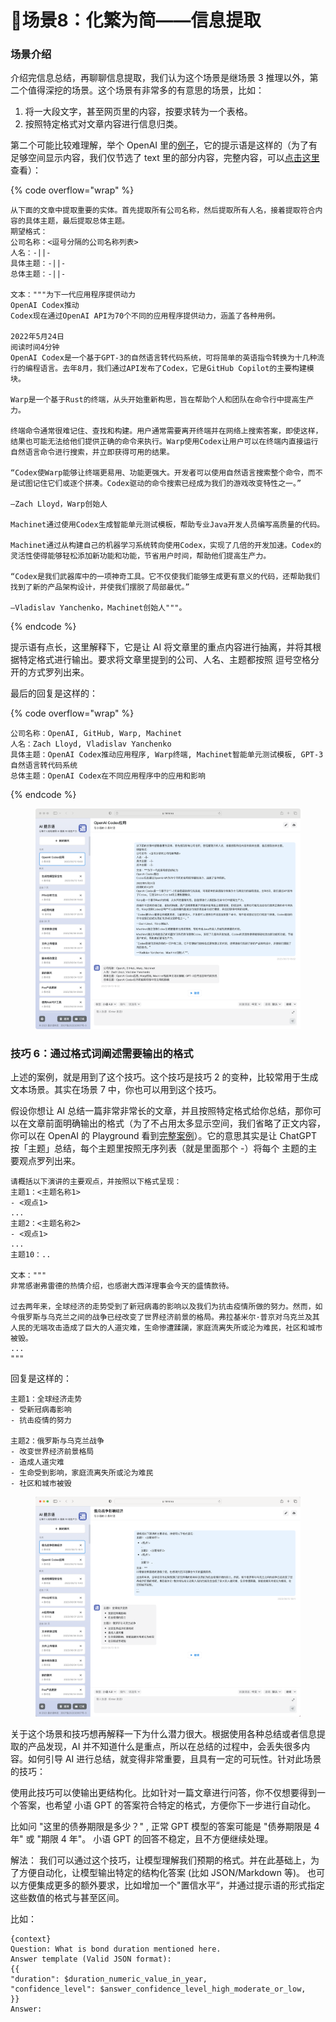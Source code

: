 # 🔬场景8：化繁为简——信息提取

### 场景介绍

介绍完信息总结，再聊聊信息提取，我们认为这个场景是继场景 3 推理以外，第二个值得深挖的场景。这个场景有非常多的有意思的场景，比如：

1. 将一大段文字，甚至网页里的内容，按要求转为一个表格。
2. 按照特定格式对文章内容进行信息归类。

第二个可能比较难理解，举个 OpenAI 里的[例子](https://platform.openai.com/playground/p/DoMbgEMmkXJ5xOyunwFZDHdg?model=text-davinci-003)，它的提示语是这样的（为了有足够空间显示内容，我们仅节选了 text 里的部分内容，完整内容，可以[点击这里](https://platform.openai.com/playground/p/DoMbgEMmkXJ5xOyunwFZDHdg?model=text-davinci-003)查看）：

{% code overflow="wrap" %}
```other
从下面的文章中提取重要的实体。首先提取所有公司名称，然后提取所有人名，接着提取符合内容的具体主题，最后提取总体主题。
期望格式：
公司名称：<逗号分隔的公司名称列表>
人名：-||-
具体主题：-||-
总体主题：-||-

文本："""为下一代应用程序提供动力
OpenAI Codex推动
Codex现在通过OpenAI API为70个不同的应用程序提供动力，涵盖了各种用例。

2022年5月24日
阅读时间4分钟
OpenAI Codex是一个基于GPT-3的自然语言转代码系统，可将简单的英语指令转换为十几种流行的编程语言。去年8月，我们通过API发布了Codex，它是GitHub Copilot的主要构建模块。

Warp是一个基于Rust的终端，从头开始重新构思，旨在帮助个人和团队在命令行中提高生产力。

终端命令通常很难记住、查找和构建。用户通常需要离开终端并在网络上搜索答案，即使这样，结果也可能无法给他们提供正确的命令来执行。Warp使用Codex让用户可以在终端内直接运行自然语言命令进行搜索，并立即获得可用的结果。

“Codex使Warp能够让终端更易用、功能更强大。开发者可以使用自然语言搜索整个命令，而不是试图记住它们或逐个拼凑。Codex驱动的命令搜索已经成为我们的游戏改变特性之一。”

—Zach Lloyd，Warp创始人

Machinet通过使用Codex生成智能单元测试模板，帮助专业Java开发人员编写高质量的代码。

Machinet通过从构建自己的机器学习系统转向使用Codex，实现了几倍的开发加速。Codex的灵活性使得能够轻松添加新功能和功能，节省用户时间，帮助他们提高生产力。

“Codex是我们武器库中的一项神奇工具。它不仅使我们能够生成更有意义的代码，还帮助我们找到了新的产品架构设计，并使我们摆脱了局部最优。”

—Vladislav Yanchenko，Machinet创始人"""。
```
{% endcode %}

提示语有点长，这里解释下，它是让 AI 将文章里的重点内容进行抽离，并将其根据特定格式进行输出。要求将文章里提到的公司、人名、主题都按照 逗号空格分开的方式罗列出来。

最后的回复是这样的：

{% code overflow="wrap" %}
```other
公司名称：OpenAI, GitHub, Warp, Machinet
人名：Zach Lloyd, Vladislav Yanchenko
具体主题：OpenAI Codex推动应用程序, Warp终端, Machinet智能单元测试模板, GPT-3自然语言转代码系统
总体主题：OpenAI Codex在不同应用程序中的应用和影响
```
{% endcode %}

<figure><img src="../.gitbook/assets/image (33).png" alt=""><figcaption></figcaption></figure>

### **技巧 6：通过格式词阐述需要输出的格式**

上述的案例，就是用到了这个技巧。这个技巧是技巧 2 的变种，比较常用于生成文本场景。其实在场景 7 中，你也可以用到这个技巧。

假设你想让 AI 总结一篇非常非常长的文章，并且按照特定格式给你总结，那你可以在文章前面明确输出的格式（为了不占用太多显示空间，我们省略了正文内容，你可以在 OpenAI 的 Playground 看到[完整案例](https://platform.openai.com/playground/p/3U5Wx7RTIdNNC9Fg8fc44omi)）。它的意思其实是让 ChatGPT 按「主题」总结，每个主题里按照无序列表（就是里面那个 -）将每个 主题的主要观点罗列出来。

```other
请概括以下演讲的主要观点，并按照以下格式呈现：
主题1：<主题名称1>
- <观点1>
...
主题2：<主题名称2>
- <观点1>
...
主题10：..

文本："""
非常感谢弗雷德的热情介绍，也感谢大西洋理事会今天的盛情款待。

过去两年来，全球经济的走势受到了新冠病毒的影响以及我们为抗击疫情所做的努力。然而，如今俄罗斯与乌克兰之间的战争已经改变了世界经济前景的格局。弗拉基米尔·普京对乌克兰及其人民的无端攻击造成了巨大的人道灾难，生命惨遭蹂躏，家庭流离失所或沦为难民，社区和城市被毁。
...
"""
```

回复是这样的：

```other
主题1：全球经济走势
- 受新冠病毒影响
- 抗击疫情的努力

主题2：俄罗斯与乌克兰战争
- 改变世界经济前景格局
- 造成人道灾难
- 生命受到影响，家庭流离失所或沦为难民
- 社区和城市被毁
```

<figure><img src="../.gitbook/assets/image (22).png" alt=""><figcaption></figcaption></figure>

关于这个场景和技巧想再解释一下为什么潜力很大。根据使用各种总结或者信息提取的产品发现，AI 并不知道什么是重点，所以在总结的过程中，会丢失很多内容。如何引导 AI 进行总结，就变得非常重要，且具有一定的可玩性。针对此场景的技巧：

使用此技巧可以使输出更结构化。比如针对一篇文章进行问答，你不仅想要得到一个答案，也希望 小语 GPT 的答案符合特定的格式，方便你下一步进行自动化。

比如问 "这里的债券期限是多少？" , 正常 GPT 模型的答案可能是 "债券期限是 4 年" 或 "期限 4 年"。 小语 GPT 的回答不稳定，且不方便继续处理。

解法： 我们可以通过这个技巧，让模型理解我们预期的格式。并在此基础上，为了方便自动化，让模型输出特定的结构化答案 (比如 JSON/Markdown 等)。 也可以方便集成更多的额外要求，比如增加一个"置信水平“，并通过提示语的形式指定这些数值的格式与甚至区间。

比如：

```other
{context}
Question: What is bond duration mentioned here.
Answer template (Valid JSON format):
{{
"duration": $duration_numeric_value_in_year,
"confidence_level": $answer_confidence_level_high_moderate_or_low,
}}
Answer:
```
